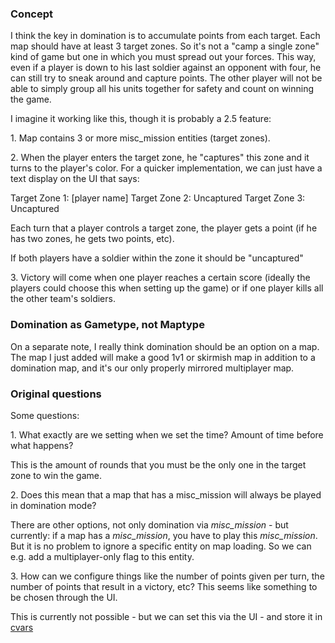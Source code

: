 ### Concept

I think the key in domination is to accumulate points from each target.
Each map should have at least 3 target zones. So it's not a "camp a
single zone" kind of game but one in which you must spread out your
forces. This way, even if a player is down to his last soldier against
an opponent with four, he can still try to sneak around and capture
points. The other player will not be able to simply group all his units
together for safety and count on winning the game.

I imagine it working like this, though it is probably a 2.5 feature:

1\. Map contains 3 or more misc_mission entities (target zones).

2\. When the player enters the target zone, he "captures" this zone and
it turns to the player's color. For a quicker implementation, we can
just have a text display on the UI that says:

Target Zone 1: \[player name\] Target Zone 2: Uncaptured Target Zone 3:
Uncaptured

Each turn that a player controls a target zone, the player gets a point
(if he has two zones, he gets two points, etc).

If both players have a soldier within the zone it should be "uncaptured"

3\. Victory will come when one player reaches a certain score (ideally
the players could choose this when setting up the game) or if one player
kills all the other team's soldiers.

### Domination as Gametype, not Maptype

On a separate note, I really think domination should be an option on a
map. The map I just added will make a good 1v1 or skirmish map in
addition to a domination map, and it's our only properly mirrored
multiplayer map.

### Original questions

Some questions:

1\. What exactly are we setting when we set the time? Amount of time
before what happens?


This is the amount of rounds that you must be the only one in the target
zone to win the game.

2\. Does this mean that a map that has a misc_mission will always be
played in domination mode?


There are other options, not only domination via *misc_mission* - but
currently: if a map has a *misc_mission*, you have to play this
*misc_mission*. But it is no problem to ignore a specific entity on map
loading. So we can e.g. add a multiplayer-only flag to this entity.

3\. How can we configure things like the number of points given per
turn, the number of points that result in a victory, etc? This seems
like something to be chosen through the UI.


This is currently not possible - but we can set this via the UI - and
store it in [cvars](Cvars "wikilink")